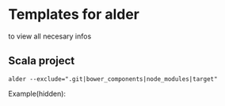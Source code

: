 # Templates for alder 

to view all necesary infos

## Scala project

```
alder --exclude=".git|bower_components|node_modules|target"
```

Example(hidden): 
```

```
